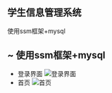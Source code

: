 ## 学生信息管理系统
使用ssm框架+mysql

~ 使用ssm框架+mysql
------------------------------
* 登录界面
![登录界面](https://images.gitee.com/uploads/images/2019/0625/095124_62d00aba_1727021.jpeg "QQ截图20190625095029.jpg")
* 首页
![首页](https://images.gitee.com/uploads/images/2019/0625/103613_b6b3d7f6_1727021.jpeg "QQ截图20190625103414.jpg")
